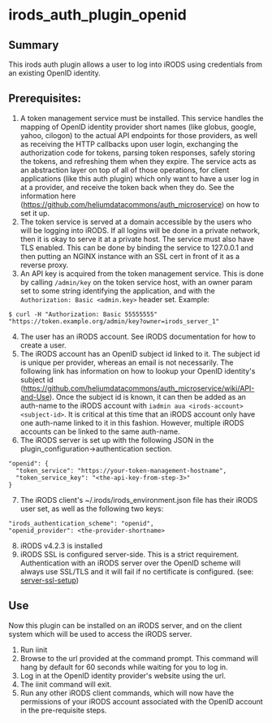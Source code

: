 # irods_auth_plugin_openid

## Summary
This irods auth plugin allows a user to log into iRODS using credentials from an existing OpenID identity.

## Prerequisites:

1. A token management service must be installed.  This service handles the mapping of OpenID identity provider short names (like globus, google, yahoo, cilogon) to the actual API endpoints for those providers, as well as receiving the HTTP callbacks upon user login, exchanging the authorization code for tokens, parsing token responses, safely storing the tokens, and refreshing them when they expire.  The service acts as an abstraction layer on top of all of those operations, for client applications (like this auth plugin) which only want to have a user log in at a provider, and receive the token back when they do.  See the information here (https://github.com/heliumdatacommons/auth_microservice) on how to set it up.
2. The token service is served at a domain accessible by the users who will be logging into iRODS.  If all logins will be done in a private network, then it is okay to serve it at a private host.  The service must also have TLS enabled.  This can be done by binding the service to 127.0.0.1 and then putting an NGINX instance with an SSL cert in front of it as a reverse proxy.
3. An API key is acquired from the token management service.  This is done by calling `/admin/key` on the token service host, with an owner param set to some string identifying the application, and with the `Authorization: Basic <admin.key>` header set.  Example:
```
$ curl -H "Authorization: Basic 55555555" "https://token.example.org/admin/key?owner=irods_server_1"
```
4. The user has an iRODS account.  See iRODS documentation for how to create a user.
5. The iRODS account has an OpenID subject id linked to it.  The subject id is unique per provider, whereas an email is not necessarily.  The following link has information on how to lookup your OpenID identity's subject id (https://github.com/heliumdatacommons/auth_microservice/wiki/API-and-Use).  Once the subject id is known, it can then be added as an auth-name to the iRODS account with `iadmin aua <irods-account> <subject-id>`.  It is critical at this time that an iRODS account only have one auth-name linked to it in this fashion.  However, multiple iRODS accounts can be linked to the same auth-name.  
6. The iRODS server is set up with the following JSON in the plugin_configuration->authentication section. 
```
"openid": {
  "token_service": "https://your-token-management-hostname",
  "token_service_key": "<the-api-key-from-step-3>"
}
```
7. The iRODS client's ~/.irods/irods_environment.json file has their iRODS user set, as well as the following two keys:
```
"irods_authentication_scheme": "openid",
"openid_provider": <the-provider-shortname>
```
8. iRODS v4.2.3 is installed
9. iRODS SSL is configured server-side. This is a strict requirement.  Authentication with an iRODS server over the OpenID scheme will always use SSL/TLS and it will fail if no certificate is configured. (see: [server-ssl-setup](https://docs.irods.org/4.2.3/plugins/pluggable_authentication/#server-ssl-setup))

## Use
Now this plugin can be installed on an iRODS server, and on the client system which will be used to access the iRODS server.

1. Run iinit
2. Browse to the url provided at the command prompt.  This command will hang by default for 60 seconds while waiting for you to log in.
3. Log in at the OpenID identity provider's website using the url.
4. The iinit command will exit.
5. Run any other iRODS client commands, which will now have the permissions of your iRODS account associated with the OpenID account in the pre-requisite steps.
